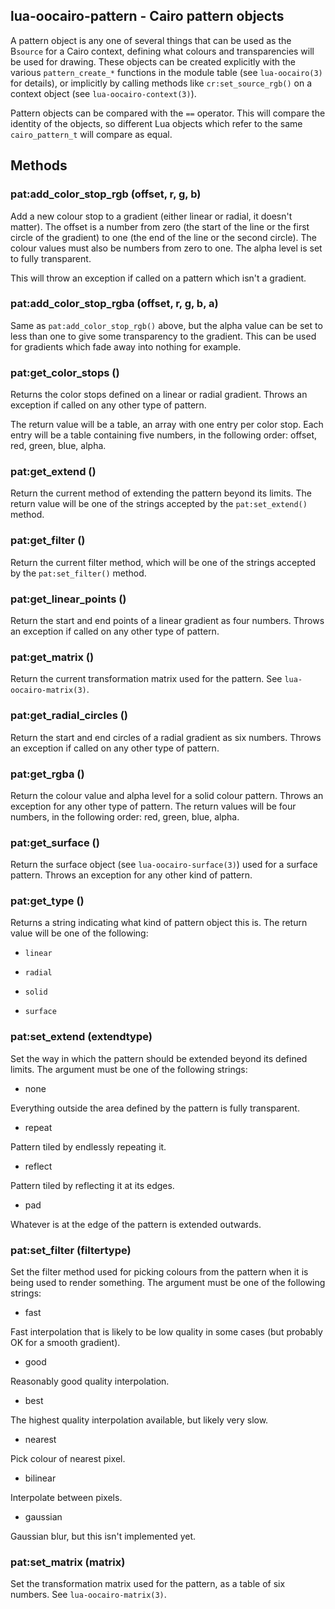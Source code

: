 ##  lua-oocairo-pattern - Cairo pattern objects

A pattern object is any one of several things that can be used as the
B`source` for a Cairo context, defining what colours and transparencies
will be used for drawing.  These objects can be created explicitly with
the various `pattern_create_*` functions in the module table (see
`lua-oocairo(3)` for details), or implicitly by calling methods like
`cr:set_source_rgb()` on a context object (see `lua-oocairo-context(3)`).

Pattern objects can be compared with the `==` operator.  This will compare
the identity of the objects, so different Lua objects which refer to the
same `cairo_pattern_t` will compare as equal.

## Methods

### pat:add_color_stop_rgb (offset, r, g, b)

Add a new colour stop to a gradient (either linear or radial, it doesn't
matter).  The offset is a number from zero (the start of the line or the
first circle of the gradient) to one (the end of the line or the second
circle).  The colour values must also be numbers from zero to one.
The alpha level is set to fully transparent.

This will throw an exception if called on a pattern which isn't a gradient.

### pat:add_color_stop_rgba (offset, r, g, b, a)

Same as `pat:add_color_stop_rgb()` above, but the alpha value can be
set to less than one to give some transparency to the gradient.  This
can be used for gradients which fade away into nothing for example.

### pat:get_color_stops ()

Returns the color stops defined on a linear or radial gradient.
Throws an exception if called on any other type of pattern.

The return value will be a table, an array with one entry per color stop.
Each entry will be a table containing five numbers, in the following
order: offset, red, green, blue, alpha.

### pat:get_extend ()

Return the current method of extending the pattern beyond its limits.
The return value will be one of the strings accepted by the
`pat:set_extend()` method.

### pat:get_filter ()

Return the current filter method, which will be one of the strings
accepted by the `pat:set_filter()` method.

### pat:get_linear_points ()

Return the start and end points of a linear gradient as four numbers.
Throws an exception if called on any other type of pattern.

### pat:get_matrix ()

Return the current transformation matrix used for the pattern.
See `lua-oocairo-matrix(3)`.

### pat:get_radial_circles ()

Return the start and end circles of a radial gradient as six numbers.
Throws an exception if called on any other type of pattern.

### pat:get_rgba ()

Return the colour value and alpha level for a solid colour pattern.
Throws an exception for any other type of pattern.  The return values
will be four numbers, in the following order: red, green, blue, alpha.

### pat:get_surface ()

Return the surface object (see `lua-oocairo-surface(3)`) used for a
surface pattern.  Throws an exception for any other kind of pattern.

### pat:get_type ()

Returns a string indicating what kind of pattern object this is.
The return value will be one of the following:

* `linear`

* `radial`

* `solid`

* `surface`


### pat:set_extend (extendtype)

Set the way in which the pattern should be extended beyond its defined
limits.  The argument must be one of the following strings:

* none

Everything outside the area defined by the pattern is fully transparent.

* repeat

Pattern tiled by endlessly repeating it.

* reflect

Pattern tiled by reflecting it at its edges.

* pad

Whatever is at the edge of the pattern is extended outwards.


### pat:set_filter (filtertype)

Set the filter method used for picking colours from the pattern when
it is being used to render something.  The argument must be one of the
following strings:


* fast

Fast interpolation that is likely to be low quality in some cases (but
probably OK for a smooth gradient).

* good

Reasonably good quality interpolation.

* best

The highest quality interpolation available, but likely very slow.

* nearest

Pick colour of nearest pixel.

* bilinear

Interpolate between pixels.

* gaussian

Gaussian blur, but this isn't implemented yet.

### pat:set_matrix (matrix)

Set the transformation matrix used for the pattern, as a table of six
numbers.  See `lua-oocairo-matrix(3)`.
